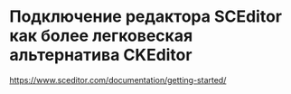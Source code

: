 ﻿
# Подключение редактора SCEditor как более легковеская альтернатива CKEditor
https://www.sceditor.com/documentation/getting-started/


